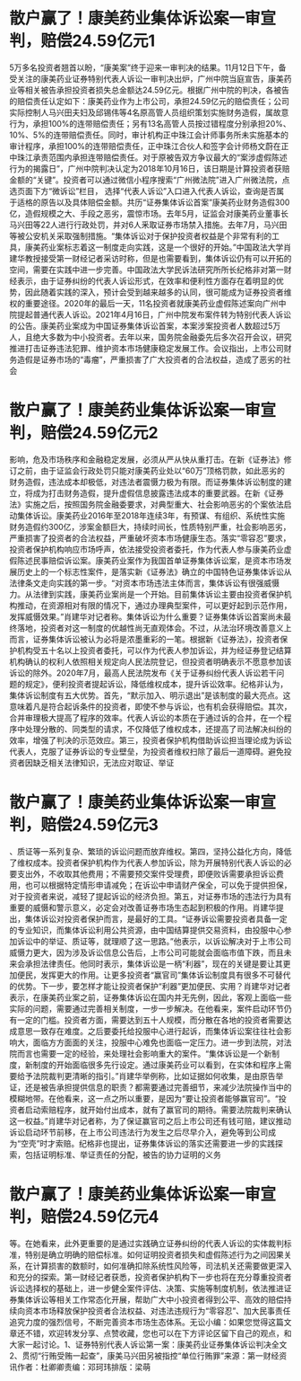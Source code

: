 # 散户赢了！康美药业集体诉讼案一审宣判，赔偿24.59亿元1

5万多名投资者翘首以盼，“康美案”终于迎来一审判决的结果。11月12日下午，备受关注的康美药业证券特别代表人诉讼一审判决出炉，广州中院当庭宣告，康美药业等相关被告承担投资者损失总金额达24.59亿元。根据广州中院的判决，各被告的赔偿责任认定如下：康美药业作为上市公司，承担24.59亿元的赔偿责任；公司实际控制人马兴田夫妇及邱锡伟等4名原高管人员组织策划实施财务造假，属故意行为，承担100%的连带赔偿责任；另有13名高管人员按过错程度分别承担20%、10%、5%的连带赔偿责任。同时，审计机构正中珠江会计师事务所未实施基本的审计程序，承担100%的连带赔偿责任，正中珠江合伙人和签字会计师杨文蔚在正中珠江承责范围内承担连带赔偿责任。对于原被告双方争议最大的“案涉虚假陈述行为的揭露日”，广州中院判决认定为2018年10月16日，该日期是计算投资者获赔金额的“关键”。投资者可以通过微信小程序搜索“广州微法院”进入广州微法院，点选页面下方“微诉讼”栏目， 选择“代表人诉讼”入口进入代表人诉讼，查询是否属于适格的原告以及具体赔偿金额。共历“证券集体诉讼首案”康美药业财务造假300亿，造假规模之大、手段之恶劣，震惊市场。去年5月，证监会对康美药业董事长马兴田等22人进行行政处罚，并对6人釆取证券市场禁入措施。去年7月，马兴田等被公安机关采取强制措施。“集体诉讼对于保护投资者权益是个非常有利的工具，康美药业案标志着这一制度走向实践，这是一个很好的开始。”中国政法大学肖建华教授接受第一财经记者采访时称，但是也需要看到，集体诉讼仍有可以开拓的空间，需要在实践中进一步完善。中国政法大学民诉法研究所所长纪格非对第一财经表示，由于证券纠纷的代表人诉讼形式，在效率和便利性方面存在着明显的优势，因此随着实践的深入，预计会受到越来越多的认同，很可能成为证券投资者维权的重要途径。2020年的最后一天，11名投资者就康美药业虚假陈述案向广州中院提起普通代表人诉讼。2021年4月16日，广州中院发布案件转为特别代表人诉讼的公告。康美药业案成为中国证券集体诉讼首案，本案涉案投资者人数超过5万人，且绝大多数为中小投资者。去年以来，国务院金融委先后多次召开会议，研究推进打击证券违法犯罪、维护资本市场健康稳定发展工作。会议指出，上市公司财务造假是证券市场的“毒瘤”，严重损害了广大投资者的合法权益，造成了恶劣的社会

# 散户赢了！康美药业集体诉讼案一审宣判，赔偿24.59亿元2

影响，危及市场秩序和金融稳定发展，必须从严从快从重打击。在新《证券法》修订之前，由于证监会行政处罚只能对康美药业处以“60万”顶格罚款，如此恶劣的财务造假，违法成本却极低，对违法者震慑力极为有限。而证券集体诉讼制度的建立，将成为打击财务造假，提升虚假信息披露违法成本的重要武器。在新《证券法》实施之后，按照国务院金融委要求，对典型重大、社会影响恶劣的个案依法启动集体诉讼。康美药业2016年至2018年连续3年，有预谋、有组织、系统性实施财务造假约300亿，涉案金额巨大，持续时间长，性质特别严重，社会影响恶劣，严重损害了投资者的合法权益，严重破坏资本市场健康生态。落实“零容忍”要求，投资者保护机构响应市场呼声，依法接受投资者委托，作为代表人参与康美药业虚假陈述民事赔偿诉讼案。康美药业案作为我国首单证券集体诉讼案，是资本市场发展历史上的一个标志性案件，是落实新《证券法》确立的中国特色证券集体诉讼从法律条文走向实践的第一步。“对资本市场违法主体而言，集体诉讼有很强威慑力。从法律到实践，康美药业案尚是一个开始。目前集体诉讼主要由投资者保护机构推动，在资源相对有限的情况下，通过办理典型案件，可以更好起到示范作用，发挥威慑效果。”肖建华对记者称。集体诉讼为什么重要？证券集体诉讼首案尚未最终落地，投资者对这一制度的优越性尚无直观体会。不过，从法治环境改善意义上而言，证券集体诉讼被认为必将是浓墨重彩的一笔。根据新《证券法》，投资者保护机构受五十名以上投资者委托，可以作为代表人参加诉讼，并为经证券登记结算机构确认的权利人依照相关规定向人民法院登记，但投资者明确表示不愿意参加该诉讼的除外。2020年7月，最高人民法院发布《关于证券纠纷代表人诉讼若干问题的规定》，便利投资者提起诉讼，降低维权成本，提升诉讼效率。纪格非认为，集体诉讼制度有五大优势。首先，“默示加入、明示退出”是该制度的最大亮点。这意味着凡是符合起诉条件的投资者，即使不参与诉讼，也有机会获得赔偿。其次，合并审理极大提高了程序的效率。代表人诉讼的本质在于通过诉的合并，在一个程序中处理分散的、同类型的请求，不仅降低了维权成本，还提高了司法解决纠纷的效率，增强了判决的示范效应。第三，投资者保护机构借助诉讼担当理论成为诉讼代表人，克服了证券诉讼的专业壁垒，为投资者维权扫除了最后一道障碍。避免投资者因缺乏相关法律知识，无法应对取证、举证

# 散户赢了！康美药业集体诉讼案一审宣判，赔偿24.59亿元3

、质证等一系列复杂、繁琐的诉讼问题而放弃维权。第四，坚持公益化方向，降低了维权成本。投资者保护机构作为代表人参加诉讼，除为开展特别代表人诉讼的必要支出外，不收取其他费用；不需要预交案件受理费，即便败诉需要承担诉讼费用，也可以根据特定情形申请减免；在诉讼中申请财产保全，可以免于提供担保，对于投资者来说，减轻了提起诉讼的经济负担。第五，对证券市场的违法行为具有重要的威慑和警示意义，必定会对改善证券市场生态起到积极的作用。肖建华提出，集体诉讼对投资者保护而言，是最好的工具。“证券诉讼需要投资者具备一定的专业知识，而集体诉讼利用公共资源，由中国结算提供交易资料，由投服中心参加诉讼中的举证、质证等，就理顺了这一思路。”他表示，以诉讼解决对于上市公司威慑力更大，因为涉及诉讼信息公告后，上市公司可能就会面临市值下跌，而且未来会承担法律责任。他同时表示，集体诉讼是一柄“利器”，现在的关键是要让其更加便民，发挥更大的作用。让更多投资者“赢官司”集体诉讼制度具有很多不可替代的优势。下一步，要怎样才能让投资者保护“利器”更加便民、实用？肖建华对记者表示，在康美药业案之前，证券集体诉讼在国内并无先例，因此，客观上面临一些实际的问题，需要通过完善相关制度，一步一步解决。在他看来，案件启动环节仍有一定的门槛。投资者方面，需要达到五十人规模，而分散在各地的投资者需要达成意思一致存在难度。之后要委托给投服中心进行起诉，而集体诉讼案往往社会影响大，面临方方面面的关注，投服中心难免也面临一定压力。进一步到法院，对法院而言也需要一定的经验，来处理社会影响重大的案件。“集体诉讼是一个新制度，新制度的开始面临很多先行设定。通过康美药业可以看到，在实体和程序上需要给予法院裁判更清晰的指引。”肖建华举例称，比如证据如何收集，是由原告举证，还是被告承担提供信息的职责？都需要通过完善细节，来减少法院操作当中的模糊地带。在他看来，这一点之所以重要，是因为“要让投资者能够赢官司”。“投资者启动索赔程序，就开始付出成本，就有了赢官司的期待。需要法院裁判来确认这一权益。”肖建华对记者称，为了保证赢官司之后上市公司还有钱可赔，建议推动诉讼启动环节前移，在上市公司违法行为发生之后尽早介入，避免等到公司成为“空壳”时才索赔。纪格非也提出，证券集体诉讼的落实还需要进一步的实践探索，包括证明标准、举证责任的分配，被告的协力证明的义务

# 散户赢了！康美药业集体诉讼案一审宣判，赔偿24.59亿元4

等。在她看来，此外更重要的是通过实践确立证券纠纷的代表人诉讼的实体裁判标准，特别是确立明确的赔偿标准。如何证明投资者损失和虚假陈述行为之间因果关系，在计算损害的数额时，如何准确扣除系统性风险等，司法机关还需要做更深入和充分的探索。第一财经记者获悉，投资者保护机构下一步也将在充分尊重投资者诉讼选择权的基础上，进一步健全案件评估、决策、实施等制度机制，依法推进证券集体诉讼等相关工作常态化开展，帮助广大中小投资者得到公平、高效的赔偿持续向资本市场释放保护投资者合法权益、对违法违规行为“零容忍”、加大民事责任追究力度的强烈信号，不断完善资本市场生态体系。无讼小编：如果您觉得这篇文章还不错，欢迎转发分享、点赞收藏，您也可以在下方评论区留下自己的观点，和大家一起讨论。1、证券特别代表人诉讼第一案：康美药业证券集体诉讼判决全文2、贯彻“行贿受贿一起查”，康美马兴田另被指控“单位行贿罪”来源：第一财经资讯作者：杜卿卿责编：邓珂玮排版：梁萌

